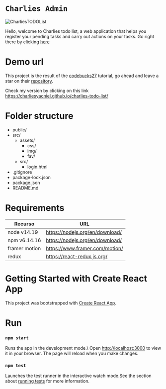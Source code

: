 # `Charlies Admin`
![CharliesTODOList](https://github.com/CharliesYacniel/panel-template/blob/develop/assets/img/screen2.gif)

Hello, welcome to Charlies todo list, a web application that helps you register your pending tasks and carry out actions on your tasks.
Go right there by clicking [here](https://charliesyacniel.github.io/charlies-todo-list/)
# Demo url
This project is the result of the [codebucks27](https://github.com/codebucks27) tutorial, go ahead and leave a star on their [repository](https://dev.to/codebucks/build-redux-react-todo-list-app-with-animations-using-framer-motion-1mp1).

Check my version by clicking on this link https://charliesyacniel.github.io/charlies-todo-list/

# Folder structure

* public/
* src/
    + assets/
      - css/
      - img/
      - fav/
     + src/
       + login.html
* .gitignore
* package-lock.json
 * package.json
* README.md


# Requirements
Recurso  | URL
------------- | -------------
node v14.19  | https://nodejs.org/en/download/ 
npm v6.14.16 |  https://nodejs.org/en/download/
framer motion | https://www.framer.com/motion/
redux | https://react-redux.js.org/


# Getting Started with Create React App
This project was bootstrapped with [Create React App](https://github.com/facebook/create-react-app).
# Run
### `npm start`
Runs the app in the development mode.\ Open [http://localhost:3000](http://localhost:3000) to view it in your browser.
The page will reload when you make changes.


### `npm test`

Launches the test runner in the interactive watch mode.See the section about [running tests](https://facebook.github.io/create-react-app/docs/running-tests) for more information.

